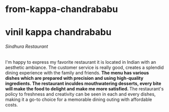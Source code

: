 # from-kappa-chandrababu
<h1>vinil kappa chandrababu</h1>
<h6>Sindhura Restaurant</h6>
<p> I'm happy to express my favorite restaurant it is located in Indian with an aesthetic ambiance. The customer service is really good, creates a splendid dining experience with the family and friends.<b> The menu has various dishes which are prepared with precision and using high-quality ingredients. The restaurant inculdes mouthwatering desserts, every bite will make the food to delight and make me more satisfied.
</b> The restaurant's policy to freshness and creativity can be seen in each and every dishes, making it a go-to choice for a memorable dining outing with affordable costs.</p>